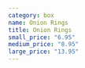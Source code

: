 ```yaml
---
category: box
name: Onion Rings
title: Onion Rings
small_price: "6.95"
medium_price: "8.95"
large_price: "13.95"
---
```

